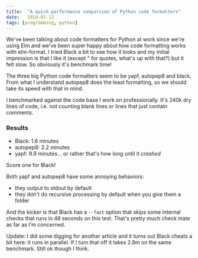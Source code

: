 ```yaml
---
title:	"A quick performance comparison of Python code formatters"
date:	2019-01-13
tags: [programming, python]
---
```


We've been talking about code formatters for Python at work since we're using Elm and we've been super happy about how code formatting works with elm-format. I tried Black a bit to see how it looks and my initial impression is that I like it (except " for quotes, what's up with that?) but it felt slow. So obviously it's benchmark time!

The three big Python code formatters seem to be yapf, autopep8 and black. From what I understand autopep8 does the least formatting, so we should take its speed with that in mind.

I benchmarked against the code base I work on professionally. It's 240k dry lines of code, i.e. not counting blank lines or lines that just contain comments.

### Results

* Black: 1.6 minutes
* autopep8: 2.2 minutes
* yapf: 9.9 minutes… or rather that's how long until it *crashed*

Score one for Black!

Both yapf and autopep8 have some annoying behaviors:

* they output to stdout by default
* they don't do recursive processing by default when you give them a folder

And the kicker is that Black has a `--fast` option that skips some internal checks that runs in 48 seconds on this test. That's pretty much check mate as far as I'm concerned.

Update: I did some digging for another article and it turns out Black cheats a bit here: it runs in parallel. If I turn that off it takes 2.8m on the same benchmark. Still ok though I think.
